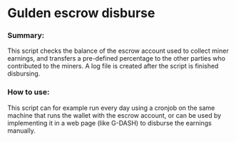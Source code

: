 # Gulden escrow disburse

### Summary:
This script checks the balance of the escrow account used to collect miner earnings, and transfers a pre-defined percentage to the other parties who contributed to the miners. A log file is created after the script is finished disbursing.

### How to use:
This script can for example run every day using a cronjob on the same machine that runs the wallet with the escrow account, or can be used by implementing it in a web page (like G-DASH) to disburse the earnings manually.
